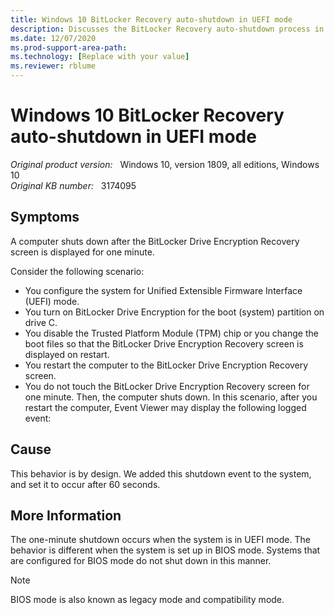 ```yaml
---
title: Windows 10 BitLocker Recovery auto-shutdown in UEFI mode
description: Discusses the BitLocker Recovery auto-shutdown process in UEFI mode in Windows 10.
ms.date: 12/07/2020
ms.prod-support-area-path: 
ms.technology: [Replace with your value]
ms.reviewer: rblume
---
```

# Windows 10 BitLocker Recovery auto-shutdown in UEFI mode

_Original product version:_ &nbsp; Windows 10, version 1809, all editions, Windows 10  
_Original KB number:_ &nbsp; 3174095

## Symptoms

A computer shuts down after the BitLocker Drive Encryption Recovery screen is displayed for one minute.

Consider the following scenario:


- You configure the system for Unified Extensible Firmware Interface (UEFI) mode.
- You turn on BitLocker Drive Encryption for the boot (system) partition on drive C.
- You disable the Trusted Platform Module (TPM) chip or you change the boot files so that the BitLocker Drive Encryption Recovery screen is displayed on restart.
- You restart the computer to the BitLocker Drive Encryption Recovery screen.
- You do not touch the BitLocker Drive Encryption Recovery screen for one minute. Then, the computer shuts down.
In this scenario, after you restart the computer, Event Viewer may display the following logged event:

## Cause

This behavior is by design. We added this shutdown event to the system, and set it to occur after 60 seconds. 

## More Information

The one-minute shutdown occurs when the system is in UEFI mode. The behavior is different when the system is set up in BIOS mode. Systems that are configured for BIOS mode do not shut down in this manner. 

> [!NOTE]
>  BIOS mode is also known as legacy mode and compatibility mode.
